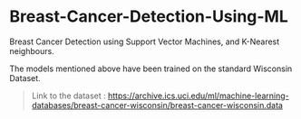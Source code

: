 <h1> Breast-Cancer-Detection-Using-ML </h1>
  
<p>
Breast Cancer Detection using Support Vector Machines, and K-Nearest neighbours. <br>
</p>
 
The models mentioned above have been trained on the standard Wisconsin Dataset. <br>
> Link to the dataset : https://archive.ics.uci.edu/ml/machine-learning-databases/breast-cancer-wisconsin/breast-cancer-wisconsin.data
